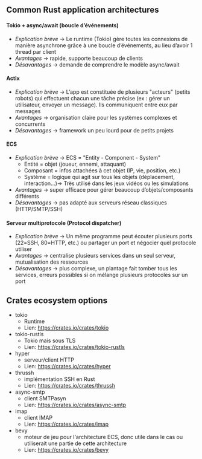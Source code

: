 ## Common Rust application architectures 
#### Tokio + async/await (boucle d’événements)
- _Explication brève_ → Le runtime (Tokio) gère toutes les connexions de manière asynchrone grâce à une boucle d’événements, au lieu d’avoir 1 thread par client
- _Avantages_ → rapide, supporte beaucoup de clients
- _Désavantages_ → demande de comprendre le modèle async/await

#### Actix
- _Explication brève_ → L’app est constituée de plusieurs "acteurs" (petits robots) qui effectuent chacun une tâche précise (ex : gérer un utilisateur, envoyer un message). Ils communiquent entre eux par messages
- _Avantages_ → organisation claire pour les systèmes complexes et concurrents
- _Désavantages_ → framework un peu lourd pour de petits projets

#### ECS
- _Explication brève_ → ECS = "Entity - Component - System"
    - Entité = objet (joueur, ennemi, attaquant)
    - Composant = infos attachées à cet objet (IP, vie, position, etc.)
    - Système = logique qui agit sur tous les objets (déplacement, interaction…)→ Très utilisé dans les jeux vidéos ou les simulations
- _Avantages_ → super efficace pour gérer beaucoup d’objets/composants différents
- _Désavantages_ → pas adapté aux serveurs réseau classiques (HTTP/SMTP/SSH)

#### Serveur multiprotocole (Protocol dispatcher)
- _Explication brève_ → Un même programme peut écouter plusieurs ports (22=SSH, 80=HTTP, etc.) ou partager un port et négocier quel protocole utiliser
- _Avantages_ → centralise plusieurs services dans un seul serveur, mutualisation des ressources
- _Désavantages_ → plus complexe, un plantage fait tomber tous les services, erreurs possibles si on mélange plusieurs protocoles sur un port

## Crates ecosystem options
- tokio
	- Runtime
	- Lien: https://crates.io/crates/tokio
- tokio-rustls
	- Tokio mais sous TLS
	- Lien: https://crates.io/crates/tokio-rustls
- hyper
	- serveur/client HTTP
	- Lien: https://crates.io/crates/hyper
- thrussh
	- implémentation SSH en Rust
	- Lien: https://crates.io/crates/thrussh
- async-smtp
	- client SMTPasyn
	- Lien: https://crates.io/crates/async-smtp
- imap
	- client IMAP
	- Lien: https://crates.io/crates/imap
- bevy
	- moteur de jeu pour l'architecture ECS, donc utile dans le cas ou utiliserait une partie de cette architecture
	- Lien: https://crates.io/crates/bevy

